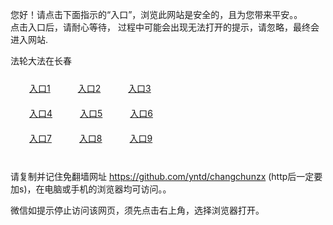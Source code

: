 您好！请点击下面指示的“入口”，浏览此网站是安全的，且为您带来平安。。 <br/>
点击入口后，请耐心等待， 过程中可能会出现无法打开的提示，请忽略，最终会进入网站. </br>

法轮大法在长春<br/>
<div style="padding:10px"><a style="margin:20px" target="_blank" href="https://d13r65ow5j2l8a.cloudfront.net/2Qpsp?qosavb" id="ccLink1" rel="nofollow">入口1</a> <a target="_blank" style="margin:20px" href="https://ddye6s5jbpxw2.cloudfront.net/2Qpsp?fhcrakf" id="ccLink2" rel="nofollow">入口2</a> <a style="margin:20px" target="_blank" href="https://dpwzmuw03hi1y.cloudfront.net/2Qpsp?fzwdeo" id="ccLink3" rel="nofollow">入口3</a></div>

<div style="padding:10px" ><a style="margin:20px" target="_blank" href="https://d13r65ow5j2l8a.cloudfront.net/2Qpsp?qosavb" id="ccLink4" rel="nofollow">入口4</a> <a style="margin:20px" href="https://ddye6s5jbpxw2.cloudfront.net/2Qpsp?fhcrakf" target="_blank" id="ccLink5" rel="nofollow">入口5</a> <a style="margin:20px" href="https://dpwzmuw03hi1y.cloudfront.net/2Qpsp?fzwdeo" target="_blank" id="ccLink6" rel="nofollow">入口6</a></div>

<div style="padding:10px"><a style="margin:20px" target="_blank" href="https://d13r65ow5j2l8a.cloudfront.net/2Qpsp?qosavb" id="ccLink7" rel="nofollow">入口7</a> <a style="margin:20px" href="https://ddye6s5jbpxw2.cloudfront.net/2Qpsp?fhcrakf" target="_blank" id="ccLink8" rel="nofollow">入口8</a> <a style="margin:20px" target="_blank" href="https://dpwzmuw03hi1y.cloudfront.net/2Qpsp?fzwdeo" id="ccLink9" rel="nofollow">入口9</a></div>

<br/>



请复制并记住免翻墙网址 https://github.com/yntd/changchunzx (http后一定要加s)，在电脑或手机的浏览器均可访问。。<br/>

微信如提示停止访问该网页，须先点击右上角，选择浏览器打开。
